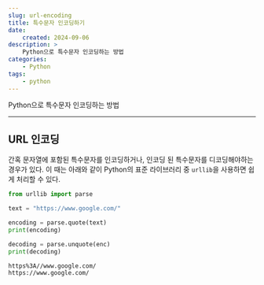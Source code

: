 ```yaml
---
slug: url-encoding
title: 특수문자 인코딩하기
date:
    created: 2024-09-06
description: >
    Python으로 특수문자 인코딩하는 방법
categories:
    - Python
tags:
    - python
---
```


Python으로 특수문자 인코딩하는 방법  

<!-- more -->

---

## URL 인코딩

간혹 문자열에 포함된 특수문자를 인코딩하거나, 인코딩 된 특수문자를 디코딩해야하는 경우가 있다. 이 때는 아래와 같이 Python의 표준 라이브러리 중 `urllib`을 사용하면 쉽게 처리할 수 있다.  

```python
from urllib import parse

text = "https://www.google.com/"

encoding = parse.quote(text)
print(encoding)

decoding = parse.unquote(enc)
print(decoding)
```
```
https%3A//www.google.com/
https://www.google.com/
```
